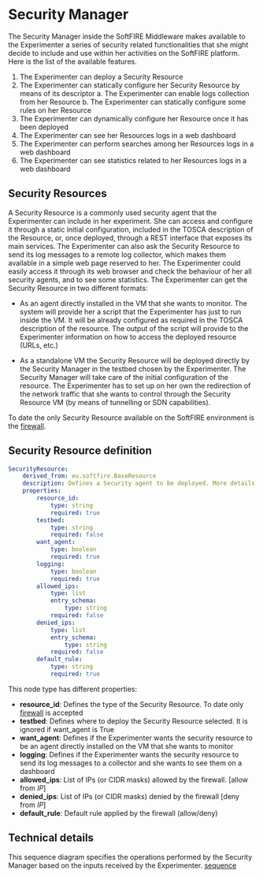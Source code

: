 # Security Manager
The Security Manager inside the SoftFIRE Middleware makes available to the Experimenter a 
series of security related functionalities that she might decide to include and use within her 
activities on the SoftFIRE platform. 
Here is the list of the available features. 
1. The Experimenter can deploy a Security Resource 
2. The Experimenter can statically configure her Security Resource by means of its 
descriptor 
  a. The Experimenter can enable logs collection from her Resource 
  b. The Experimenter can statically configure some rules on her Resource 
3. The Experimenter can dynamically configure her Resource once it has been deployed 
4. The Experimenter can see her Resources logs in a web dashboard 
5. The Experimenter can perform searches among her Resources logs in a web dashboard 
6. The Experimenter can see statistics related to her Resources logs in a web dashboard  

## Security Resources 
A Security Resource is a commonly used security agent that the Experimenter can include in her 
experiment. She can access and configure it through a static initial configuration, included in the 
TOSCA description of the Resource, or, once deployed, through a REST interface that exposes its 
main services. 
The Experimenter can also ask the Security Resource to send its log messages to a remote log 
collector, which makes them available in a simple web page reserved to her. The Experimenter 
could easily access it through its web browser and check the behaviour of her all security agents, 
and to see some statistics. 
The Experimenter can get the Security Resource in two different formats: 
* As an agent directly installed in the VM that she wants to monitor. The system will 
provide her a script that the Experimenter has just to run inside the VM. It will be already 
configured as required in the TOSCA description of the resource. The output of the script 
will provide to the Experimenter information on how to access the deployed resource 
(URLs, etc.) 

* As a standalone VM the Security Resource will be deployed directly by the Security 
Manager in the testbed chosen by the Experimenter. The Security Manager will take 
care of the initial configuration of the resource. 
The Experimenter has to set up on her own the redirection of the network traffic that she wants 
to control through the Security Resource VM (by means of tunnelling or SDN capabilities).  


To date the only Security Resource available on the SoftFIRE environment is the [firewall][firewall].  


## Security Resource definition

```yaml
SecurityResource:
    derived_from: eu.softfire.BaseResource
    description: Defines a Security agent to be deployed. More details on [docu_url]
    properties:
        resource_id:
            type: string
            required: true
        testbed:
            type: string
            required: false
        want_agent:
            type: boolean
            required: true
        logging:
            type: boolean
            required: true
        allowed_ips:
            type: list
            entry_schema:
                type: string
            required: false
        denied_ips:
            type: list
            entry_schema:
                type: string
            required: false
        default_rule:
            type: string
            required: true
```
 
This node type has different properties:

* **resource_id**: Defines the type of the Security Resource. To date only [firewall][firewall] is accepted
* **testbed**: Defines where to deploy the Security Resource selected. It is ignored if want_agent is True
* **want_agent**: Defines if the Experimenter wants the security resource to be an agent directly installed on the VM that she wants to monitor
* **logging**: Defines if the Experimenter wants the security resource to send its log messages to a collector and she wants to see them on a dashboard
* **allowed_ips**: List of IPs (or CIDR  masks) allowed by the firewall. [allow from *IP*]
* **denied_ips**: List of IPs (or CIDR masks) denied by the firewall [deny from *IP*]
* **default_rule**: Default rule applied by the firewall (allow/deny)

## Technical details
This sequence diagram specifies the operations performed by the Security Manager based on the inputs received by the Experimenter.
[sequence]



<!--
 References
-->
 
[node_types]:etc/softfire_node_types.yaml
[firewall]:firewall.md
[docu_url]:http://docs.softfire.eu/security-manager/
[sequence]: sec_manager.png
